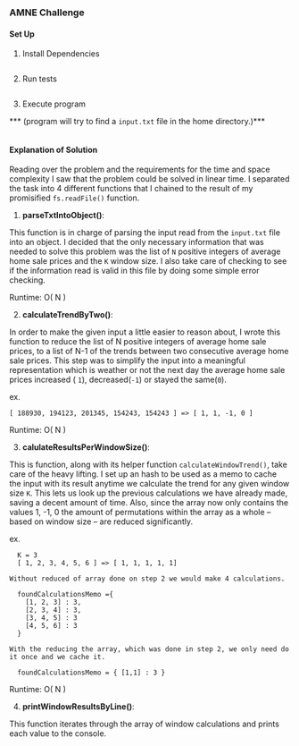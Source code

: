 ### AMNE Challenge

#### Set Up

1. Install Dependencies

  ```npm i
  ```
2. Run tests

  ```npm test
  ```
3. Execute program

  *** (program will try to find a `input.txt` file in the home directory.)***

  ```node app.js
  ```


#### Explanation of Solution

Reading over the problem and the requirements for the time and space complexity I saw that the problem could be solved in linear time. I separated the task into 4 different functions that I chained to the result of my promisified `fs.readFile()` function.

1. **parseTxtIntoObject()**:

  This function is in charge of parsing the input read from the `input.txt` file into an object. I decided that the only necessary information that was needed to solve this problem was the list of `N` positive integers of average home sale prices and the `K` window size. I also take care of checking to see if the information read is valid in this file by doing some simple error checking.

  Runtime: O( N )

2. **calculateTrendByTwo()**:

  In order to make the given input a little easier to reason about, I wrote this function to reduce the list of N positive integers of average home sale prices, to a list of N-1 of the trends between two consecutive average home sale prices. This step was to simplify the input into a meaningful representation which is weather or not the next day the average home sale prices increased ( `1`), decreased(`-1`) or stayed the same(`0`).

  ex.
  ```
  [ 188930, 194123, 201345, 154243, 154243 ] => [ 1, 1, -1, 0 ]
  ```

  Runtime: O( N )

3. **calulateResultsPerWindowSize()**:

  This is function, along with its helper function `calculateWindowTrend()`, take care of the heavy lifting. I set up an hash to be used as a memo to cache the input with its result anytime we calculate the trend for any given window size `K`. This lets us look up the previous calculations we have already made, saving a decent amount of time. Also, since the array now only contains the values 1, -1, 0 the amount of permutations within the array as a whole – based on window size – are reduced significantly.

  ex.
  ```
    K = 3
    [ 1, 2, 3, 4, 5, 6 ] => [ 1, 1, 1, 1, 1]
  ```

    Without reduced of array done on step 2 we would make 4 calculations.
  ```
    foundCalculationsMemo ={
      [1, 2, 3] : 3,
      [2, 3, 4] : 3,
      [3, 4, 5] : 3
      [4, 5, 6] : 3
    }
  ```
    With the reducing the array, which was done in step 2, we only need do it once and we cache it.
  ```
    foundCalculationsMemo = { [1,1] : 3 }
  ```

  Runtime: O( N )

4. **printWindowResultsByLine()**:

  This function iterates through the array of window calculations and prints each value to the console.
